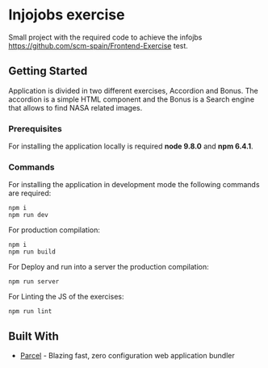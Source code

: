 # Injojobs exercise

Small project with the required code to achieve the infojbs https://github.com/scm-spain/Frontend-Exercise test.

## Getting Started

Application is divided in two different exercises, Accordion and Bonus. The accordion is a simple HTML component and the Bonus is a Search engine that allows to find NASA related images.

### Prerequisites

For installing the application locally is required **node 9.8.0** and **npm 6.4.1**.


### Commands

For installing the application in development mode the following commands are required:

```
npm i
npm run dev
```

For production compilation:

```
npm i
npm run build
```

For Deploy and run into a server the production compilation:

```
npm run server
```

For Linting the JS of the exercises:

```
npm run lint
```

## Built With

* [Parcel](https://parceljs.org/) - Blazing fast, zero configuration web application bundler
